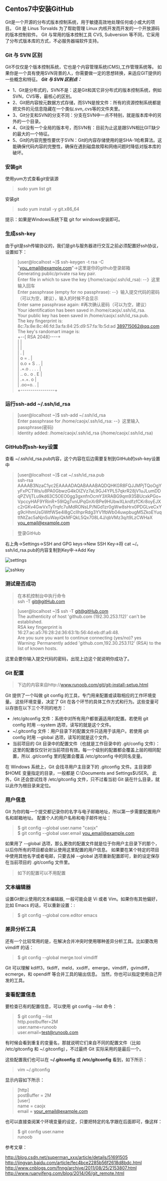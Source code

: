 ## Centos7中安装GitHub   
 

Git是一个开源的分布式版本控制系统，用于敏捷高效地处理任何或小或大的项目。
Git 是 Linus Torvalds 为了帮助管理 Linux 内核开发而开发的一个开放源码的版本控制软件。
Git 与常用的版本控制工具 CVS, Subversion 等不同，它采用了分布式版本库的方式，不必服务器端软件支持。

### Git 与 SVN 区别 

Git不仅仅是个版本控制系统，它也是个内容管理系统(CMS),工作管理系统等。
如果你是一个具有使用SVN背景的人，你需要做一定的思想转换，来适应GIT提供的一些概念和特征。
***Git 与 SVN 区别点：***   
* 1、Git是分布式的，SVN不是：这是Git和其它非分布式的版本控制系统，例如SVN，CVS等，最核心的区别。   
* 2、Git把内容按元数据方式存储，而SVN是按文件：所有的资源控制系统都是把文件的元信息隐藏在一个类似.svn,.cvs等的文件夹里。   
* 3、Git分支和SVN的分支不同：分支在SVN中一点不特别，就是版本库中的另外的一个目录。  
* 4、Git没有一个全局的版本号，而SVN有：目前为止这是跟SVN相比GIT缺少的最大的一个特征。   
* 5、Git的内容完整性要优于SVN：Git的内容存储使用的是SHA-1哈希算法。这能确保代码内容的完整性，确保在遇到磁盘故障和网络问题时降低对版本库的破坏。  

### 安装git   

使用yum方式查看git安装源
>sudo yum list git

安装git
>sudo yum install -y git.x86_64

提示：如果是Windows系统下载 git for windows安装即可。

### 生成ssh-key

由于git是ssh传输协议的，我们是git与服务器进行交互之前必须配置好ssh协议，设置如下：


>[user@localhost ~]$ ssh-keygen -t rsa -C "you_email@example.com"->这里是你的github登录邮箱  
>Generating public/private rsa key pair.  
>Enter file in which to save the key (/home/caojx/.ssh/id_rsa): --》这里输入回车  
>Enter passphrase (empty for no passphrase):  --》输入提交代码的密码（可以为空，建议），输入的时候不会显示      
>Enter same passphrase again:   #再次确认密码（可以为空，建议）  
>Your identification has been saved in /home/caojx/.ssh/id_rsa.  
>Your public key has been saved in /home/caojx/.ssh/id_rsa.pub.  
>The key fingerprint is:  
>8c:7a:8e:8c:46:fd:3a:fa:84:25:d9:57:fa:1b:5d:ad 389715062@qq.com    
>The key's randomart image is:    
>+--[ RSA 2048]----+    
>|                 |  
>|                 |  
>|        .        |  
>|   o   =     .   |  
>|  o.o + S   . .  |  
>|  .+.o . . . .   |  
>| .. o.. o . E    |  
>|  .+.+.  o       |  
>| .oo=o. .        |  
>+-----------------+  

### 运行ssh-add ~/.ssh/id_rsa

>[user@localhost ~]$ ssh-add ~/.ssh/id_rsa  
>Enter passphrase for /home/caojx/.ssh/id_rsa:  --》这里输入passphrase(密码)    
>Identity added: /home/caojx/.ssh/id_rsa (/home/caojx/.ssh/id_rsa)  

### GitHub的ssh-key设置
查看 ~/.ssh/id_rsa.pub内容，这个内容在后边需要复制到GitHub的ssh-key设置中

>[user@localhost ~]$ cat ~/.ssh/id_rsa.pub    
>ssh-rsa AAAAB3NzaC1yc2EAAAADAQABAAABAQDQHKGR8FQJJMPjTQoOgYyFxPCTWs/u8PA0GbwzG4kOIZVz7aL9GJ4YPL57qkrR28jV1uJLumDDqPZVljTLu9kd63C5OEO0gg3gxnfnOcmY3XRABG9qm935BUcxkPGo+VpccyHAF9YRinR+59lQgTvnUPqGnXrBPe9HUbwXLkrdfzfCKr8oyEJXc2rGKv4GwVxTyTrqfc7uMdRONsLP/NGd1zr0gWw8sHrx0PDGLveCxYg9cHhmUsGWtfWSe4l8gCcIlhprRdg3YV1fbWb04uwpbugM5ZkoEYuqttNtZac5aNjnSuWayiQkMFQkL5Qx708L4J/qbVMz3q/t9LzCWHaX you_email@example.com    

>登录GitHub

右上角->Settings->SSH and GPG keys->New SSH Key->将 cat ~/。ssh/id_rsa.pub的内容复制到Key中->Add Key

![settings](./images/git-settings.png)


![sshkey](./images/git-sshkey.png)
### 测试是否成功

>在本机控制台中执行命令  
>ssh -T git@gitHub.com  

>[user@localhost ~]$ ssh -T git@gitHub.com    
>The authenticity of host 'github.com (192.30.253.112)' can't be established.  
>RSA key fingerprint is 16:27:ac:a5:76:28:2d:36:63:1b:56:4d:eb:df:a6:48.  
>Are you sure you want to continue connecting (yes/no)? yes  
>Warning: Permanently added 'github.com,192.30.253.112' (RSA) to the list of known hosts.    

这里会要你输入提交代码的密码，出现上边这个就说明你成功了。

### Git 配置

>下边的内容来自http://www.runoob.com/git/git-install-setup.html

Git 提供了一个叫做 git config 的工具，专门用来配置或读取相应的工作环境变量。
这些环境变量，决定了 Git 在各个环节的具体工作方式和行为。这些变量可以存放在以下三个不同的地方：
* /etc/gitconfig 文件：系统中对所有用户都普遍适用的配置。若使用 git config 时用 --system 选项，读写的就是这个文件。
* ~/.gitconfig 文件：用户目录下的配置文件只适用于该用户。若使用 git config 时用 --global 选项，读写的就是这个文件。
* 当前项目的 Git 目录中的配置文件（也就是工作目录中的 .git/config 文件）：这里的配置仅仅针对当前项目有效。每一个级别的配置都会覆盖上层的相同配置，所以 .git/config 里的配置会覆盖 /etc/gitconfig 中的同名变量。

在 Windows 系统上，Git 会找寻用户主目录下的 .gitconfig 文件。主目录即 $HOME 变量指定的目录，一般都是 C:\Documents and Settings\$USER。
此外，Git 还会尝试找寻 /etc/gitconfig 文件，只不过看当初 Git 装在什么目录，就以此作为根目录来定位。

### 用户信息

Git 为你的每一个提交都记录你的名字与电子邮箱地址，所以第一步需要配置用户名和邮箱地址。
配置个人的用户名称和电子邮件地址：  
>$ git config --global user.name "caojx"  
>$ git config --global user.email you_email@example.com  

如果用了 --global 选项，那么更改的配置文件就是位于你用户主目录下的那个，以后你所有的项目都会默认使用这里配置的用户信息。
如果要在某个特定的项目中使用其他名字或者电邮，只要去掉 --global 选项重新配置即可，新的设定保存在当前项目的 .git/config 文件里。

>如下的配置可以不用配置

### 文本编辑器

设置Git默认使用的文本编辑器, 一般可能会是 Vi 或者 Vim。如果你有其他偏好，比如 Emacs 的话，可以重新设置：:
>$ git config --global core.editor emacs

### 差异分析工具
还有一个比较常用的是，在解决合并冲突时使用哪种差异分析工具。比如要改用 vimdiff 的话：
>$ git config --global merge.tool vimdiff

Git 可以理解 kdiff3，tkdiff，meld，xxdiff，emerge，vimdiff，gvimdiff，ecmerge，和 opendiff 等合并工具的输出信息。
当然，你也可以指定使用自己开发的工具。

### 查看配置信息

要检查已有的配置信息，可以使用 git config --list 命令：
>$ git config --list  
>http.postbuffer=2M  
>user.name=runoob  
>user.email=test@runoob.com  

有时候会看到重复的变量名，那就说明它们来自不同的配置文件（比如 /etc/gitconfig 和 ~/.gitconfig），不过最终 Git 实际采用的是最后一个。

这些配置我们也可以在 **~/.gitconfig** 或 **/etc/gitconfig** 看到，如下所示：
>vim ~/.gitconfig 

显示内容如下所示：
>[http]  
    postBuffer = 2M  
[user]  
    name = caojx  
    email = your_email@example.com  

也可以直接查阅某个环境变量的设定，只要把特定的名字跟在后面即可，像这样：
>$ git config user.name  
>runoob

参考文章：
 
http://blog.csdn.net/superman_xxx/article/details/51691505   
http://jingyan.baidu.com/article/fec4bce2285b56f2618d8bdc.html   
http://www.cnblogs.com/fnng/archive/2011/08/25/2153807.html   
http://www.ruanyifeng.com/blog/2014/06/git_remote.html   
